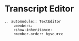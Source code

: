 # Transcript Editor


```{eval-rst}
.. automodule:: TextEditor
    :members:
    :show-inheritance:
    :member-order: bysource
```
